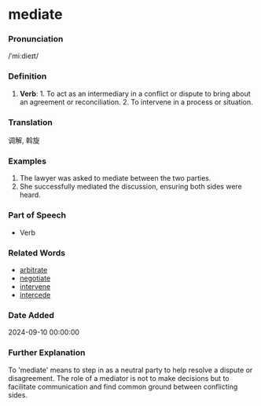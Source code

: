 # mediate
### Pronunciation
/ˈmiːdieɪt/
### Definition
1. **Verb**: 1. To act as an intermediary in a conflict or dispute to bring about an agreement or reconciliation. 2. To intervene in a process or situation.
### Translation
调解, 斡旋
### Examples
1. The lawyer was asked to mediate between the two parties.
2. She successfully mediated the discussion, ensuring both sides were heard.
### Part of Speech
- Verb
### Related Words
- [arbitrate](arbitrate.md)
- [negotiate](negotiate.md)
- [intervene](intervene.md)
- [intercede](intercede.md)
### Date Added
2024-09-10 00:00:00

### Further Explanation
To 'mediate' means to step in as a neutral party to help resolve a dispute or disagreement. The role of a mediator is not to make decisions but to facilitate communication and find common ground between conflicting sides.